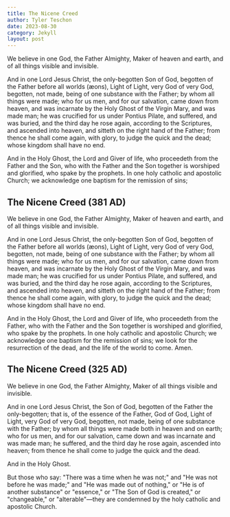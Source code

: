 ```yaml
---
title: The Nicene Creed
author: Tyler Teschon
date: 2023-08-30
category: Jekyll
layout: post
---
```


We believe in one God, the Father Almighty, Maker of heaven and earth, and of all things visible and invisible.

And in one Lord Jesus Christ, the only-begotten Son of God, begotten of the Father before all worlds (æons), Light of Light, very God of very God, begotten, not made, being of one substance with the Father; by whom all things were made; who for us men, and for our salvation, came down from heaven, and was incarnate by the Holy Ghost of the Virgin Mary, and was made man; he was crucified for us under Pontius Pilate, and suffered, and was buried, and the third day he rose again, according to the Scriptures, and ascended into heaven, and sitteth on the right hand of the Father; from thence he shall come again, with glory, to judge the quick and the dead; whose kingdom shall have no end.

And in the Holy Ghost, the Lord and Giver of life, who proceedeth from the Father and the Son, who with the Father and the Son together is worshiped and glorified, who spake by the prophets. In one holy catholic and apostolic Church; we acknowledge one baptism for the remission of sins;

## The Nicene Creed (381 AD)
We believe in one God, the Father Almighty, Maker of heaven and earth, and of all things visible and invisible.

And in one Lord Jesus Christ, the only-begotten Son of God, begotten of the Father before all worlds (æons), Light of Light, very God of very God, begotten, not made, being of one substance with the Father; by whom all things were made; who for us men, and for our salvation, came down from heaven, and was incarnate by the Holy Ghost of the Virgin Mary, and was made man; he was crucified for us under Pontius Pilate, and suffered, and was buried, and the third day he rose again, according to the Scriptures, and ascended into heaven, and sitteth on the right hand of the Father; from thence he shall come again, with glory, to judge the quick and the dead; whose kingdom shall have no end.

And in the Holy Ghost, the Lord and Giver of life, who proceedeth from the Father, who with the Father and the Son together is worshiped and glorified, who spake by the prophets. In one holy catholic and apostolic Church; we acknowledge one baptism for the remission of sins; we look for the resurrection of the dead, and the life of the world to come. Amen.

## The Nicene Creed (325 AD)
We believe in one God, the Father Almighty, Maker of all things visible and invisible.

And in one Lord Jesus Christ, the Son of God, begotten of the Father the only-begotten; that is, of the essence of the Father, God of God, Light of Light, very God of very God, begotten, not made, being of one substance with the Father; by whom all things were made both in heaven and on earth; who for us men, and for our salvation, came down and was incarnate and was made man; he suffered, and the third day he rose again, ascended into heaven; from thence he shall come to judge the quick and the dead.

And in the Holy Ghost.

But those who say: "There was a time when he was not;" and "He was not before he was made;" and "He was made out of nothing," or "He is of another substance" or "essence," or "The Son of God is created," or "changeable," or "alterable"—they are condemned by the holy catholic and apostolic Church.

[1]: https://github.com/allejo/jekyll-toc